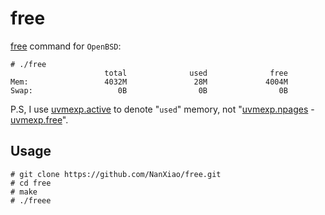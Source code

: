 # free
[free](https://linux.die.net/man/1/free) command for `OpenBSD`:

	# ./free
	                     total              used              free
	Mem:                 4032M               28M             4004M
	Swap:                   0B                0B                0B
P.S, I use [uvmexp.active](https://github.com/openbsd/src/blob/dbdab68da3b0b11846f6b023c8e069c40aa1fd71/sys/uvm/uvmexp.h#L50) to denote "`used`" memory, not "[uvmexp.npages](https://github.com/openbsd/src/blob/dbdab68da3b0b11846f6b023c8e069c40aa1fd71/sys/uvm/uvmexp.h#L48) - [uvmexp.free](https://github.com/openbsd/src/blob/dbdab68da3b0b11846f6b023c8e069c40aa1fd71/sys/uvm/uvmexp.h#L49)".
## Usage  

	# git clone https://github.com/NanXiao/free.git
	# cd free
	# make
	# ./freee
